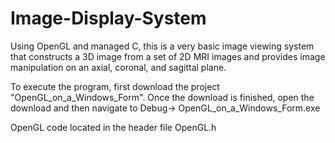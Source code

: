 # Image-Display-System
Using OpenGL and managed C, this is a very basic image viewing system that constructs a 3D image from a set of 2D MRI images and provides image manipulation on an axial, coronal, and sagittal plane.

To execute the program, first download the project "OpenGL_on_a_Windows_Form". Once the download is finished, open the download
and then navigate to Debug-> OpenGL_on_a_Windows_Form.exe

OpenGL code located in the header file OpenGL.h

